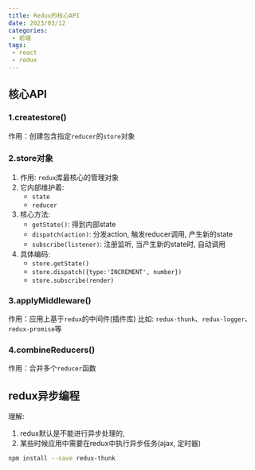 ```yaml
---
title: Redux的核心API
date: 2023/03/12
categories:
 - 前端
tags:
 - react
 - redux
---
```


## 核心API

### 1.createstore()
作用：创建包含指定`reducer`的`store`对象
### 2.store对象
1.	作用: `redux`库最核心的管理对象
2.	它内部维护着:
    - `state`
    - `reducer`
3.	核心方法:
    - `getState()`: 得到内部state
    - `dispatch(action)`: 分发action, 触发reducer调用, 产生新的state
    - `subscribe(listener)`: 注册监听, 当产生新的state时, 自动调用
4.	具体编码:
    - `store.getState()`
    - `store.dispatch({type:'INCREMENT', number})`
    - `store.subscribe(render)`

### 3.applyMiddleware()
作用：应用上基于`redux`的中间件(插件库)
比如: `redux-thunk`、`redux-logger`、`redux-promise`等
### 4.combineReducers()
作用：合并多个`reducer`函数

## redux异步编程
理解:
1. redux默认是不能进行异步处理的, 
2. 某些时候应用中需要在redux中执行异步任务(ajax, 定时器)
``` bash
npm install --save redux-thunk
```
